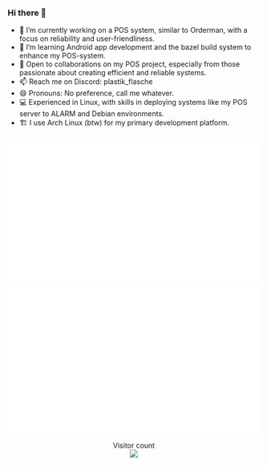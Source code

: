 ### Hi there 👋

- 🔭 I’m currently working on a POS system, similar to Orderman, with a focus on reliability and user-friendliness.
- 🌱 I’m learning Android app development and the bazel build system to enhance my POS-system.
- 👯 Open to collaborations on my POS project, especially from those passionate about creating efficient and reliable systems.
- 📫 Reach me on Discord: plastik_flasche
- 😄 Pronouns: No preference, call me whatever.
- 💻 Experienced in Linux, with skills in deploying systems like my POS server to ALARM and Debian environments.
- 🏗️ I use Arch Linux (btw) for my primary development platform.

![Languages Used](https://raw.githubusercontent.com/plastik-flasche/github-stats/master/generated/languages.svg#gh-dark-mode-only)
![GitHub Stats](https://raw.githubusercontent.com/plastik-flasche/github-stats/master/generated/overview.svg#gh-dark-mode-only)

<p align="center"> 
  Visitor count<br>
  <img src="https://profile-counter.glitch.me/plastik-flasche/count.svg" />
</p>

